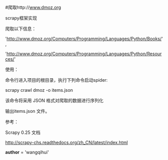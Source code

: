 #爬取http://www.dmoz.org

scrapy框架实现

爬取以下信息：

'http://www.dmoz.org/Computers/Programming/Languages/Python/Books/',

'http://www.dmoz.org/Computers/Programming/Languages/Python/Resources/'

使用：

命令行进入项目的根目录，执行下列命令启动spider:

scrapy crawl dmoz -o items.json

该命令将采用 JSON 格式对爬取的数据进行序列化

输出items.json 文件。

参考： 

Scrapy 0.25 文档

http://scrapy-chs.readthedocs.org/zh_CN/latest/index.html    

__author__ = 'wangqihui'
